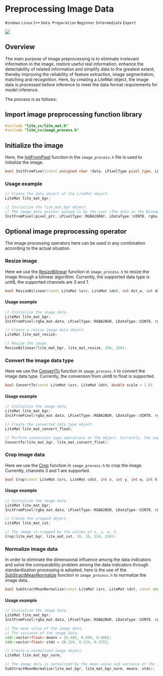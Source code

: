 # Preprocessing Image Data

`Windows` `Linux` `C++` `Data Preparation` `Beginner` `Intermediate` `Expert`

<a href="https://gitee.com/mindspore/docs/blob/master/docs/lite/docs/source_en/use/image_processing.md" target="_blank"><img src="https://mindspore-website.obs.cn-north-4.myhuaweicloud.com/website-images/master/resource/_static/logo_source_en.png"></a>

## Overview

The main purpose of image preprocessing is to eliminate irrelevant information in the image, restore useful real information, enhance the detectability of related information and simplify data to the greatest extent, thereby improving the reliability of feature extraction, image segmentation, matching and recognition. Here, by creating a LiteMat object, the image data is processed before inference to meet the data format requirements for model inference.

The process is as follows:

## Import image preprocessing function library

```cpp
#include "lite_cv/lite_mat.h"
#include "lite_cv/image_process.h"
```

## Initialize the image

Here, the [InitFromPixel](https://www.mindspore.cn/lite/api/en/master/generate/function_mindspore_dataset_InitFromPixel-1.html) function in the `image_process.h` file is used to initialize the image.

```cpp
bool InitFromPixel(const unsigned char *data, LPixelType pixel_type, LDataType data_type, int w, int h, LiteMat &m)
```

### Usage example

```cpp
// Create the data object of the LiteMat object.
LiteMat lite_mat_bgr;

// Initialize the lite_mat_bgr object.
// The image data pointer passed in by the user (The data in the Bitmap corresponding to the Android platform).
InitFromPixel(pixel_ptr, LPixelType::RGBA2GRAY, LDataType::UINT8, rgba_mat.cols, rgba_mat.rows, lite_mat_bgr);
```

## Optional image preprocessing operator

The image processing operators here can be used in any combination according to the actual situation.

### Resize image

Here we use the [ResizeBilinear](https://www.mindspore.cn/lite/api/en/master/generate/function_mindspore_dataset_ResizeBilinear-1.html) function in `image_process.h` to resize the image through a bilinear algorithm. Currently, the supported data type is unit8, the supported channels are 3 and 1.

```cpp
bool ResizeBilinear(const LiteMat &src, LiteMat &dst, int dst_w, int dst_h)
```

#### Usage example

```cpp
// Initialize the image data.
LiteMat lite_mat_bgr;
InitFromPixel(rgba_mat.data, LPixelType::RGBA2BGR, LDataType::UINT8, rgba_mat.cols, rgba_mat.rows, lite_mat_bgr);

// Create a resize image data object.
LiteMat lite_mat_resize;

// Resize the image.
ResizeBilinear(lite_mat_bgr, lite_mat_resize, 256, 256);
```

### Convert the image data type

Here we use the [ConvertTo](https://www.mindspore.cn/lite/api/en/master/generate/function_mindspore_dataset_ConvertTo-1.html) function in `image_process.h` to convert the image data type. Currently, the conversion from uint8 to float is supported.

```cpp
bool ConvertTo(const LiteMat &src, LiteMat &dst, double scale = 1.0)
```

#### Usage example

```cpp
// Initialize the image data.
LiteMat lite_mat_bgr;
InitFromPixel(rgba_mat.data, LPixelType::RGBA2BGR, LDataType::UINT8, rgba_mat.cols, rgba_mat.rows, lite_mat_bgr);

// Create the converted data type object.
LiteMat lite_mat_convert_float;

// Perform conversion type operations on the object. Currently, the supported conversion is to convert uint8 to float.
ConvertTo(lite_mat_bgr, lite_mat_convert_float);
```

### Crop image data

Here we use the [Crop](https://www.mindspore.cn/lite/api/en/master/generate/function_mindspore_dataset_Crop-1.html) function in `image_process.h` to crop the image. Currently, channels 3 and 1 are supported.

```cpp
bool Crop(const LiteMat &src, LiteMat &dst, int x, int y, int w, int h)
```

#### Usage example

```cpp
// Initialize the image data.
LiteMat lite_mat_bgr;
InitFromPixel(rgba_mat.data, LPixelType::RGBA2BGR, LDataType::UINT8, rgba_mat.cols, rgba_mat.rows, lite_mat_bgr);

// Create the cropped object.
LiteMat lite_mat_cut;

// The image is cropped by the values of x, y, w, h.
Crop(lite_mat_bgr, lite_mat_cut, 16, 16, 224, 224);
```

### Normalize image data

In order to eliminate the dimensional influence among the data indicators and solve the comparability problem among the data indicators through standardization processing is adopted, here is the use of the [SubStractMeanNormalize](https://www.mindspore.cn/lite/api/en/master/generate/function_mindspore_dataset_SubStractMeanNormalize-1.html) function in `image_process.h` to normalize the image data.

```cpp
bool SubStractMeanNormalize(const LiteMat &src, LiteMat &dst, const std::vector<float> &mean, const std::vector<float> &std)
```

#### Usage example

```cpp
// Initialize the image data.
LiteMat lite_mat_bgr;
InitFromPixel(rgba_mat.data, LPixelType::RGBA2BGR, LDataType::UINT8, rgba_mat.cols, rgba_mat.rows, lite_mat_bgr);

// The mean value of the image data.
// The variance of the image data.
std::vector<float> means = {0.485, 0.456, 0.406};
std::vector<float> stds = {0.229, 0.224, 0.225};

// Create a normalized image object.
LiteMat lite_mat_bgr_norm;

// The image data is normalized by the mean value and variance of the image data.
SubStractMeanNormalize(lite_mat_bgr, lite_mat_bgr_norm, means, stds);
```
